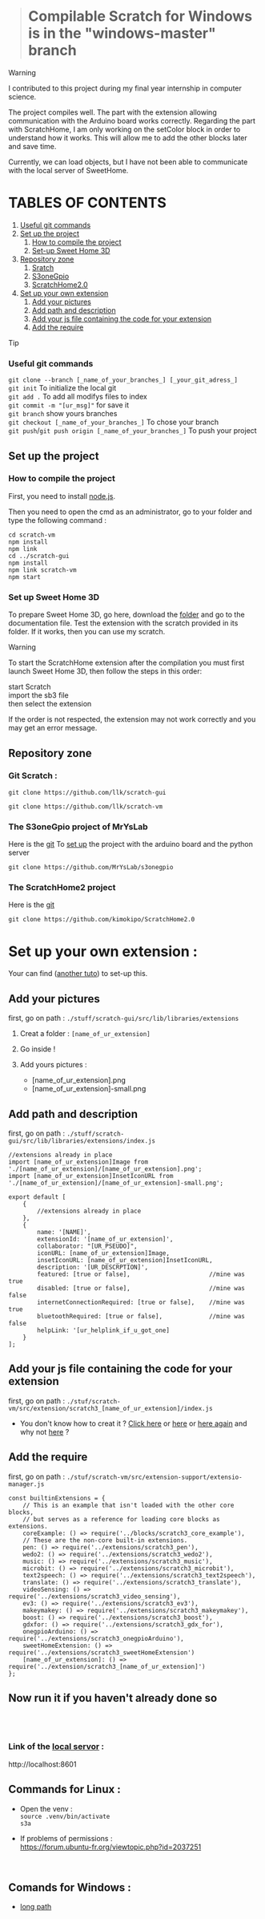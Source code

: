 > # Compilable Scratch for Windows is in the "windows-master" branch

> [!WARNING]
> I contributed to this project during my final year internship in computer science.
>
> The project compiles well. The part with the extension allowing communication with the Arduino board works correctly. Regarding the part with ScratchHome, I am only working on the setColor block in order to understand how it works. This will allow me to add the other blocks later and save time.
>
> Currently, we can load objects, but I have not been able to communicate with the local server of SweetHome.

# TABLES OF CONTENTS

1. [Useful git commands](#Useful-git-commands)
2. [Set up the project](#Set_up_the_project)
   1. [How to compile the project](How_to_compile_the_project)
   2. [Set-up Sweet Home 3D](Set_up_Sweet_Home_3D)
4. [Repository zone](#Repository-zone)
   1. [Sratch](#Git-Scratch-)
   2. [S3oneGpio](#The-S3oneGpio-project-of-MrYsLab)
   3. [ScratchHome2.0](#The-ScratchHome2-project)
5. [Set up your own extension](#set-up-your-own-extension-)
   1. [Add your pictures](#Add-your-pictures)
   2. [Add path and description](#Add-path-and-description)
   3. [Add your js file containing the code for your extension](#Add-your-js-file-containing-the-code-for-your-extension)
   4. [Add the require](#Add-the-require)



> [!TIP]
> ### Useful git commands
>```git clone --branch [_name_of_your_branches_] [_your_git_adress_]``` <br/>
>```git init``` To initialize the local git <br/>
>```git add .``` To add all modifys files to index <br/>
>```git commit -m "[ur_msg]"``` for save it <br/>
>```git branch``` show yours branches <br/>
>```git checkout [_name_of_your_branches_]``` To chose your branch <br/>
>```git push```/```git push origin [_name_of_your_branches_]``` To push your project

## Set up the project
### How to compile the project
First, you need to install [node.js](https://nodejs.org/en/download/package-manager).

Then you need to open the cmd as an administrator, go to your folder and type the following command :

```
cd scratch-vm
npm install
npm link
cd ../scratch-gui
npm install
npm link scratch-vm
npm start
```
### Set up Sweet Home 3D

To prepare Sweet Home 3D, go here, download the [folder](https://github.com/kimokipo/ScratchHome2.0) and go to the documentation file. Test the extension with the scratch provided in its folder. If it works, then you can use my scratch.

> [!WARNING]
> To start the ScratchHome extension after the compilation you must first launch Sweet Home 3D, then follow the steps in this order:
>
> start Scratch<br/>
> import the sb3 file<br/>
> then select the extension<br/>
>
> If the order is not respected, the extension may not work correctly and you may get an error message.

## Repository zone
### Git Scratch :

```
git clone https://github.com/llk/scratch-gui
```
```
git clone https://github.com/llk/scratch-vm
```
### The S3oneGpio project of MrYsLab
Here is the [git](https://github.com/MrYsLab/s3onegpio)
To [set up](https://mryslab.github.io/s3-extend/) the project with the arduino board and the python server
```
git clone https://github.com/MrYsLab/s3onegpio
```

### The ScratchHome2 project
Here is the [git](https://github.com/kimokipo/ScratchHome2.0)
```
git clone https://github.com/kimokipo/ScratchHome2.0
```


# Set up your own extension :
Your can find ([another tuto](https://brightchamps.com/blog/make-scratch-extension-using-javascript/)) to set-up this.

## Add your pictures
first, go on path : `./stuff/scratch-gui/src/lib/libraries/extensions`

1. Creat a folder : `[name_of_ur_extension]`
   
2. Go inside !

3. Add yours pictures :
	- [name_of_ur_extension].png
	- [name_of_ur_extension]-small.png


## Add path and description
first, go on path : `./stuff/scratch-gui/src/lib/libraries/extensions/index.js` <br/>

```
//extensions already in place
import [name_of_ur_extension]Image from './[name_of_ur_extension]/[name_of_ur_extension].png';
import [name_of_ur_extension]InsetIconURL from './[name_of_ur_extension]/[name_of_ur_extension]-small.png';

export default [
    {
        //extensions already in place
    },
    {
		name: '[NAME]',
		extensionId: '[name_of_ur_extension]',
		collaborator: "[UR_PSEUDO]",
		iconURL: [name_of_ur_extension]Image,
		insetIconURL: [name_of_ur_extension]InsetIconURL,
		description: '[UR_DESCRPTION]',
		featured: [true or false],                      //mine was true
		disabled: [true or false],                      //mine was false
		internetConnectionRequired: [true or false],    //mine was true
		bluetoothRequired: [true or false],             //mine was false
		helpLink: '[ur_helplink_if_u_got_one]
    }
];
```

## Add your js file containing the code for your extension
first, go on path : `./stuf/scratch-vm/src/extension/scratch3_[name_of_ur_extension]/index.js`

- You don't know how to creat it ? [Click here](https://www.instructables.com/Making-Scratch-30-Extensions/) or
[here](https://scratch.mit.edu/discuss/48/) or
[here again](https://medium.com/@hiroyuki.osaki/how-to-develop-your-own-block-for-scratch-3-0-1b5892026421)
and why not [here](https://www.foolproofme.org/articles/395-the-dangers-of-randomly-clicking-links) ?

## Add the require
first, go on path : `./stuf/scratch-vm/src/extension-support/extensio-manager.js`
```
const builtinExtensions = {
	// This is an example that isn't loaded with the other core blocks,
	// but serves as a reference for loading core blocks as extensions.
	coreExample: () => require('../blocks/scratch3_core_example'),
	// These are the non-core built-in extensions.
	pen: () => require('../extensions/scratch3_pen'),
	wedo2: () => require('../extensions/scratch3_wedo2'),
	music: () => require('../extensions/scratch3_music'),
	microbit: () => require('../extensions/scratch3_microbit'),
	text2speech: () => require('../extensions/scratch3_text2speech'),
	translate: () => require('../extensions/scratch3_translate'),
	videoSensing: () => require('../extensions/scratch3_video_sensing'),
	ev3: () => require('../extensions/scratch3_ev3'),
	makeymakey: () => require('../extensions/scratch3_makeymakey'),
	boost: () => require('../extensions/scratch3_boost'),
	gdxfor: () => require('../extensions/scratch3_gdx_for'),
	onegpioArduino: () => require('../extensions/scratch3_onegpioArduino'),
	sweetHomeExtension: () => require('../extensions/scratch3_sweetHomeExtension')
	[name_of_ur_extension]: () => require('../extension/scratch3_[name_of_ur_extension]')
};
```
## Now run it if you haven't already done so
<br/>
<br/>

### Link of the [local servor](http://localhost:8601) :

http://localhost:8601


## Commands for Linux :
- Open the venv : <br/>
`source .venv/bin/activate` <br/>
`s3a` <br/>

- If problems of permissions :<br/>
https://forum.ubuntu-fr.org/viewtopic.php?id=2037251

<br/>

## Comands for Windows :
- [long path](https://www.it-connect.fr/windows-10-comment-activer-la-gestion-des-chemins-trop-long/)

